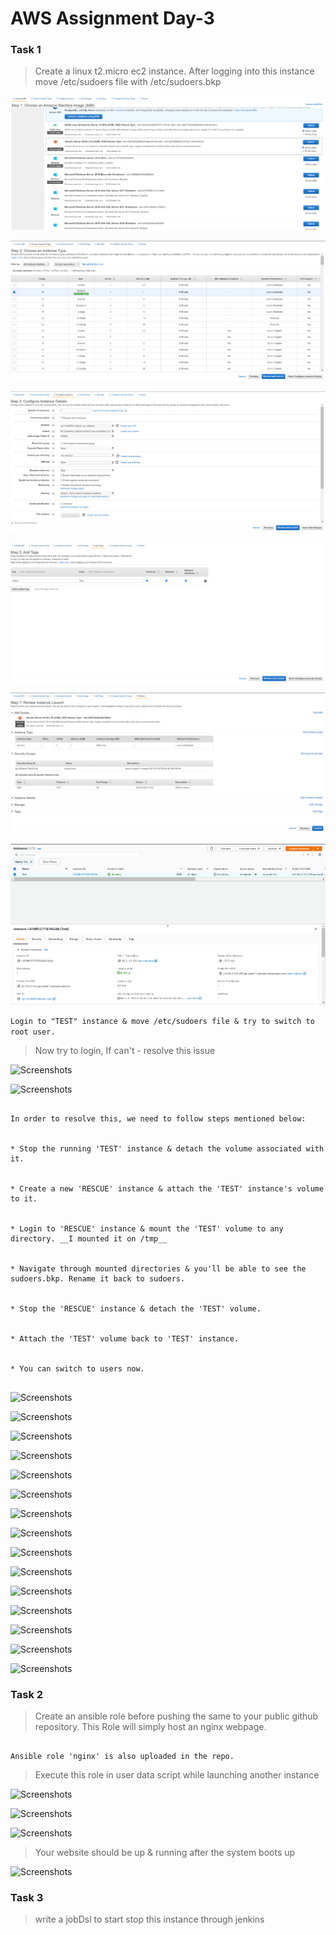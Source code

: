 # AWS Assignment Day-3


### Task 1

> Create a linux t2.micro ec2 instance. After logging into this instance move /etc/sudoers file with /etc/sudoers.bkp 


![Screenshots](Screenshots/1.png)


![Screenshots](Screenshots/2.png)


![Screenshots](Screenshots/3.png)


![Screenshots](Screenshots/4.png)


![Screenshots](Screenshots/5.png)


![Screenshots](Screenshots/6.png)




```Login to "TEST" instance & move /etc/sudoers file & try to switch to root user.```



> Now try to login, If can't - resolve this issue



![Screenshots](Screenshots/7.png)



![Screenshots](Screenshots/8.png)



``` 

In order to resolve this, we need to follow steps mentioned below: 


* Stop the running 'TEST' instance & detach the volume associated with it.


* Create a new 'RESCUE' instance & attach the 'TEST' instance's volume to it.


* Login to 'RESCUE' instance & mount the 'TEST' volume to any directory. __I mounted it on /tmp__


* Navigate through mounted directories & you'll be able to see the sudoers.bkp. Rename it back to sudoers.


* Stop the 'RESCUE' instance & detach the 'TEST' volume.


* Attach the 'TEST' volume back to 'TEST' instance. 


* You can switch to users now. 


```



![Screenshots](Screenshots/9.png)



![Screenshots](Screenshots/10.png)



![Screenshots](Screenshots/11.png)



![Screenshots](Screenshots/12.png)



![Screenshots](Screenshots/13.png)



![Screenshots](Screenshots/14.png)



![Screenshots](Screenshots/15.png)



![Screenshots](Screenshots/16.png)



![Screenshots](Screenshots/17.png)



![Screenshots](Screenshots/18.png)



![Screenshots](Screenshots/19.png)



![Screenshots](Screenshots/20.png)



![Screenshots](Screenshots/21.png)



![Screenshots](Screenshots/22.png)



![Screenshots](Screenshots/23.png)



### Task 2

> Create an ansible role before pushing the same to your public github repository. This Role will simply host an nginx webpage.


```

Ansible role 'nginx' is also uploaded in the repo.

```

> Execute this role in user data script while launching another instance



![Screenshots](Screenshots/24.png)



![Screenshots](Screenshots/25.png)



![Screenshots](Screenshots/26.png)



> Your website should be up & running after the system boots up



![Screenshots](Screenshots/27.png)




### Task 3

> write a jobDsl to start stop this instance through jenkins  
